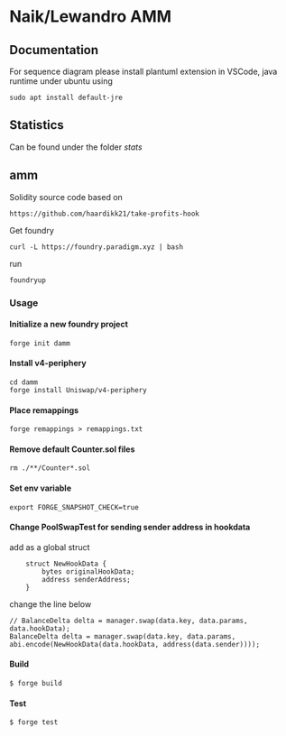 # Naik/Lewandro AMM

## Documentation
For sequence diagram please install plantuml extension in VSCode, java runtime under ubuntu using


```
sudo apt install default-jre
```

## Statistics
Can be found under the folder *stats*


## amm
Solidity source code based on 

```
https://github.com/haardikk21/take-profits-hook
```

Get foundry

```
curl -L https://foundry.paradigm.xyz | bash
```

run

```
foundryup
```

### Usage

#### Initialize a new foundry project
```
forge init damm
```

#### Install v4-periphery
```
cd damm
forge install Uniswap/v4-periphery
```

#### Place remappings
```
forge remappings > remappings.txt
```

#### Remove default Counter.sol files
```
rm ./**/Counter*.sol
```

#### Set env variable
```
export FORGE_SNAPSHOT_CHECK=true
```



#### Change PoolSwapTest for sending sender address in hookdata
add as a global struct
```
    struct NewHookData {
        bytes originalHookData;
        address senderAddress;
    }
```
change the line below
```
// BalanceDelta delta = manager.swap(data.key, data.params, data.hookData);
BalanceDelta delta = manager.swap(data.key, data.params, abi.encode(NewHookData(data.hookData, address(data.sender))));
```

#### Build

```shell
$ forge build
```

#### Test

```shell
$ forge test
```